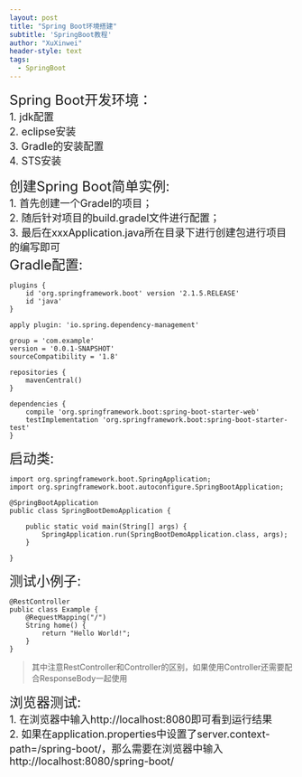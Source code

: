 ```yaml
---
layout: post
title: "Spring Boot环境搭建"
subtitle: 'SpringBoot教程'
author: "XuXinwei"
header-style: text
tags:
  - SpringBoot
---
```

<font size="5"> Spring Boot开发环境：</font>
<font size="4">
<br>1. jdk配置
<br>2. eclipse安装
<br>3. Gradle的安装配置
<br>4. STS安装
</font>
  
  
<font size="5"> 创建Spring Boot简单实例:</font>
<font size="4">
<br>1. 首先创建一个Gradel的项目；
<br>2. 随后针对项目的build.gradel文件进行配置；
<br>3. 最后在xxxApplication.java所在目录下进行创建包进行项目的编写即可
</font>
<br><font size="5"> Gradle配置:</font>
```
plugins {
	id 'org.springframework.boot' version '2.1.5.RELEASE'
	id 'java'
}

apply plugin: 'io.spring.dependency-management'

group = 'com.example'
version = '0.0.1-SNAPSHOT'
sourceCompatibility = '1.8'

repositories {
	mavenCentral()
}

dependencies {
	compile 'org.springframework.boot:spring-boot-starter-web'
	testImplementation 'org.springframework.boot:spring-boot-starter-test'
}

```
<font size="5">启动类:</font>
```
import org.springframework.boot.SpringApplication;
import org.springframework.boot.autoconfigure.SpringBootApplication;

@SpringBootApplication
public class SpringBootDemoApplication {

	public static void main(String[] args) {
		SpringApplication.run(SpringBootDemoApplication.class, args);
	}

}

```
<font size="5">测试小例子:</font>
```
@RestController
public class Example {
    @RequestMapping("/")
    String home() {
        return "Hello World!";
    }
}
```
> 其中注意RestController和Controller的区别，如果使用Controller还需要配合ResponseBody一起使用

<font size="5">浏览器测试:</font>
<font size="4">
<br>1. 在浏览器中输入http://localhost:8080即可看到运行结果
<br>2.  如果在application.properties中设置了server.context-path=/spring-boot/，那么需要在浏览器中输入http://localhost:8080/spring-boot/
</font>
